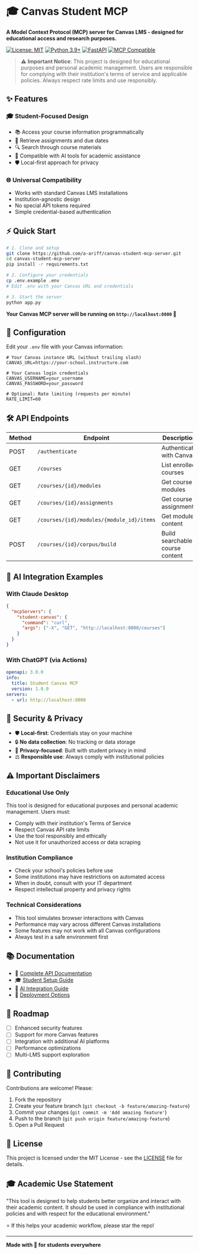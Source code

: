 # 🎓 Canvas Student MCP

**A Model Context Protocol (MCP) server for Canvas LMS - designed for educational access and research purposes.**

[![License: MIT](https://img.shields.io/badge/License-MIT-yellow.svg)](https://opensource.org/licenses/MIT)
[![Python 3.9+](https://img.shields.io/badge/python-3.9+-blue.svg)](https://www.python.org/downloads/)
[![FastAPI](https://img.shields.io/badge/FastAPI-0.100+-00a393.svg)](https://fastapi.tiangolo.com)
[![MCP Compatible](https://img.shields.io/badge/MCP-Compatible-purple.svg)](https://modelcontextprotocol.io/)

> ⚠️ **Important Notice**: This project is designed for educational purposes and personal academic management. Users are responsible for complying with their institution's terms of service and applicable policies. Always respect rate limits and use responsibly.

## ✨ Features

### 🎓 Student-Focused Design
- 📚 Access your course information programmatically
- 📝 Retrieve assignments and due dates
- 🔍 Search through course materials
- 🤖 Compatible with AI tools for academic assistance
- 🛡️ Local-first approach for privacy

### 🌐 Universal Compatibility
- Works with standard Canvas LMS installations
- Institution-agnostic design
- No special API tokens required
- Simple credential-based authentication

## ⚡ Quick Start

```bash
# 1. Clone and setup
git clone https://github.com/a-ariff/canvas-student-mcp-server.git
cd canvas-student-mcp-server
pip install -r requirements.txt

# 2. Configure your credentials
cp .env.example .env
# Edit .env with your Canvas URL and credentials

# 3. Start the server
python app.py
```

**Your Canvas MCP server will be running on `http://localhost:8000` 🎉**

## 🔧 Configuration

Edit your `.env` file with your Canvas information:

```env
# Your Canvas instance URL (without trailing slash)
CANVAS_URL=https://your-school.instructure.com

# Your Canvas login credentials
CANVAS_USERNAME=your_username
CANVAS_PASSWORD=your_password

# Optional: Rate limiting (requests per minute)
RATE_LIMIT=60
```

## 🛠️ API Endpoints

| Method | Endpoint | Description |
|--------|----------|-------------|
| POST | `/authenticate` | Authenticate with Canvas |
| GET | `/courses` | List enrolled courses |
| GET | `/courses/{id}/modules` | Get course modules |
| GET | `/courses/{id}/assignments` | Get course assignments |
| GET | `/courses/{id}/modules/{module_id}/items` | Get module content |
| POST | `/courses/{id}/corpus/build` | Build searchable course content |

## 🤖 AI Integration Examples

### With Claude Desktop

```json
{
  "mcpServers": {
    "student-canvas": {
      "command": "curl",
      "args": ["-X", "GET", "http://localhost:8000/courses"]
    }
  }
}
```

### With ChatGPT (via Actions)

```yaml
openapi: 3.0.0
info:
  title: Student Canvas MCP
  version: 1.0.0
servers:
  - url: http://localhost:8000
```

## 🔐 Security & Privacy

- 🛡️ **Local-first**: Credentials stay on your machine
- 🔒 **No data collection**: No tracking or data storage
- 🚫 **Privacy-focused**: Built with student privacy in mind
- ⚖️ **Responsible use**: Always comply with institutional policies

## ⚠️ Important Disclaimers

### Educational Use Only
This tool is designed for educational purposes and personal academic management. Users must:
- Comply with their institution's Terms of Service
- Respect Canvas API rate limits
- Use the tool responsibly and ethically
- Not use it for unauthorized access or data scraping

### Institution Compliance
- Check your school's policies before use
- Some institutions may have restrictions on automated access
- When in doubt, consult with your IT department
- Respect intellectual property and privacy rights

### Technical Considerations
- This tool simulates browser interactions with Canvas
- Performance may vary across different Canvas installations
- Some features may not work with all Canvas configurations
- Always test in a safe environment first

## 📚 Documentation

- 📖 [Complete API Documentation](docs/API.md)
- 🎓 [Student Setup Guide](docs/STUDENT_GUIDE.md)
- 🤖 [AI Integration Guide](docs/INTEGRATION.md)
- 🚀 [Deployment Options](docs/DEPLOYMENT.md)

## 🌟 Roadmap

- [ ] Enhanced security features
- [ ] Support for more Canvas features
- [ ] Integration with additional AI platforms
- [ ] Performance optimizations
- [ ] Multi-LMS support exploration

## 🤝 Contributing

Contributions are welcome! Please:

1. Fork the repository
2. Create your feature branch (`git checkout -b feature/amazing-feature`)
3. Commit your changes (`git commit -m 'Add amazing feature'`)
4. Push to the branch (`git push origin feature/amazing-feature`)
5. Open a Pull Request

## 📄 License

This project is licensed under the MIT License - see the [LICENSE](LICENSE) file for details.

## 🎓 Academic Use Statement

"This tool is designed to help students better organize and interact with their academic content. It should be used in compliance with institutional policies and with respect for the educational environment."

⭐ If this helps your academic workflow, please star the repo!

---

**Made with 💙 for students everywhere**
